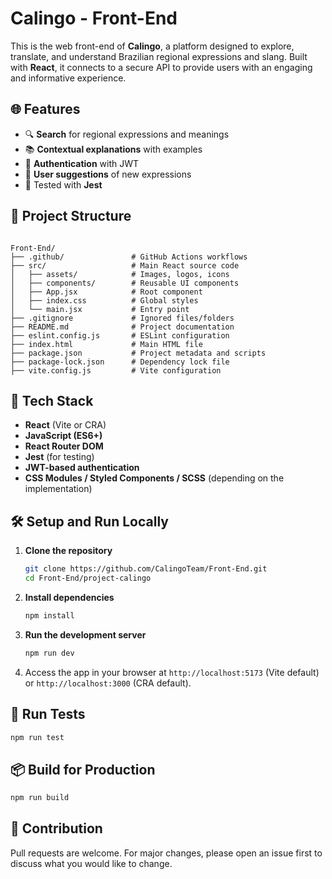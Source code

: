 # Calingo - Front-End

This is the web front-end of **Calingo**, a platform designed to explore, translate, and understand Brazilian regional expressions and slang. Built with **React**, it connects to a secure API to provide users with an engaging and informative experience.


## 🌐 Features

- 🔍 **Search** for regional expressions and meanings
- 📚 **Contextual explanations** with examples
- 🔐 **Authentication** with JWT
- 📝 **User suggestions** of new expressions
- 🧪 Tested with **Jest**


## 🧱 Project Structure

```

Front-End/
├── .github/               # GitHub Actions workflows
├── src/                   # Main React source code
│   ├── assets/            # Images, logos, icons
│   ├── components/        # Reusable UI components
│   ├── App.jsx            # Root component
│   ├── index.css          # Global styles
│   └── main.jsx           # Entry point
├── .gitignore             # Ignored files/folders
├── README.md              # Project documentation
├── eslint.config.js       # ESLint configuration
├── index.html             # Main HTML file
├── package.json           # Project metadata and scripts
├── package-lock.json      # Dependency lock file
├── vite.config.js         # Vite configuration

````


## 🚀 Tech Stack

- **React** (Vite or CRA)
- **JavaScript (ES6+)**
- **React Router DOM**
- **Jest** (for testing)
- **JWT-based authentication**
- **CSS Modules / Styled Components / SCSS** (depending on the implementation)


## 🛠️ Setup and Run Locally

1. **Clone the repository**
   ```bash
   git clone https://github.com/CalingoTeam/Front-End.git
   cd Front-End/project-calingo
   ```

2. **Install dependencies**

   ```bash
   npm install
   ```

3. **Run the development server**

   ```bash
   npm run dev
   ```

4. Access the app in your browser at `http://localhost:5173` (Vite default) or `http://localhost:3000` (CRA default).


## 🧪 Run Tests

```bash
npm run test
```


## 📦 Build for Production

```bash
npm run build
```


## 🤝 Contribution

Pull requests are welcome. For major changes, please open an issue first to discuss what you would like to change.

